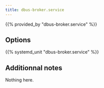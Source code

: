 ```yaml
---
title: dbus-broker.service
---
```


{{% provided_by "dbus-broker.service" %}}

## Options

{{% systemd_unit "dbus-broker.service" %}}

## Additionnal notes

Nothing here.